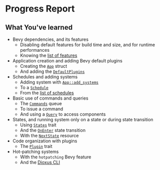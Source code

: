 # Progress Report

## What You've learned

- Bevy dependencies, and its features
  - Disabling default features for build time and size, and for runtime performances
  - Knowing the [list of features](https://docs.rs/bevy/0.17.2/bevy/#cargo-features)
- Application creation and adding Bevy default plugins
  - Creating the [`App`](https://docs.rs/bevy/0.17.2/bevy/app/struct.App.html) struct
  - And adding the [`DefaultPlugins`](https://docs.rs/bevy/0.17.2/bevy/struct.DefaultPlugins.html)
- Schedules and adding systems
  - Adding system with [`App::add_systems`](https://docs.rs/bevy/0.17.2/bevy/app/struct.App.html#method.add_systems)
  - To a [`Schedule`](https://docs.rs/bevy/0.17.2/bevy/ecs/prelude/struct.Schedule.html)
  - From the [list of schedules](https://docs.rs/bevy/0.17.2/bevy/ecs/schedule/trait.ScheduleLabel.html#implementors)
- Basic use of commands and queries
  - The [`Commands`](https://docs.rs/bevy/0.17.2/bevy/ecs/prelude/struct.Commands.html) queue
  - To issue a command
  - And using a [`Query`](https://docs.rs/bevy/0.17.2/bevy/ecs/prelude/struct.Query.html) to access components
- States, and running system only on a state or during state transition
  - Using [`States`](https://docs.rs/bevy/0.17.2/bevy/prelude/trait.States.html) trait
  - And the [`OnEnter`](https://docs.rs/bevy/0.17.2/bevy/state/prelude/struct.OnEnter.html) state transition
  - With the [`NextState`](https://docs.rs/bevy/0.17.2/bevy/prelude/enum.NextState.html) resource
- Code organization with plugins
  - The [`Plugin`](https://docs.rs/bevy/0.17.2/bevy/app/trait.Plugin.html) trait
- Hot-patching systems
  - With the `hotpatching` Bevy feature
  - And the [Dioxus CLI](https://crates.io/crates/dioxus-cli)
